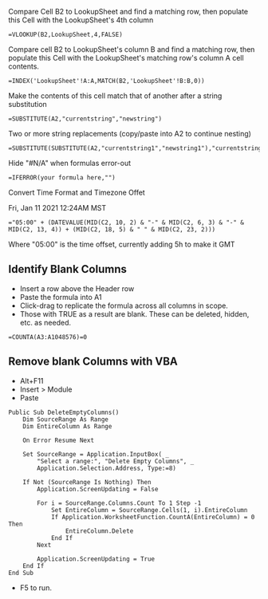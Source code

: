 Compare Cell B2 to LookupSheet and find a matching row, then populate this Cell with the LookupSheet's 4th column
```
=VLOOKUP(B2,LookupSheet,4,FALSE)
```

Compare cell B2 to LookupSheet's column B and find a matching row, then populate this Cell with the LookupSheet's matching row's column A cell contents.
```
=INDEX('LookupSheet'!A:A,MATCH(B2,'LookupSheet'!B:B,0))
```

Make the contents of this cell match that of another after a string substitution
```
=SUBSTITUTE(A2,"currentstring","newstring")
```

Two or more string replacements (copy/paste into A2 to continue nesting)
```
=SUBSTITUTE(SUBSTITUTE(A2,"currentstring1","newstring1"),"currentstring2","newstring2")
```

Hide "#N/A" when formulas error-out
```
=IFERROR(your formula here,"") 
```

Convert Time Format and Timezone Offet

Fri, Jan 11 2021 12:24AM MST

```="05:00" + (DATEVALUE(MID(C2, 10, 2) & "-" & MID(C2, 6, 3) & "-" & MID(C2, 13, 4)) + (MID(C2, 18, 5) & " " & MID(C2, 23, 2)))```

Where "05:00" is the time offset, currently adding 5h to make it GMT

## Identify Blank Columns
- Insert a row above the Header row
- Paste the formula into A1
- Click-drag to replicate the formula across all columns in scope.
- Those with TRUE as a result are blank. These can be deleted, hidden, etc. as needed.
```
=COUNTA(A3:A1048576)=0
```



## Remove blank Columns with VBA
- Alt+F11
- Insert > Module
- Paste

```
Public Sub DeleteEmptyColumns()
    Dim SourceRange As Range
    Dim EntireColumn As Range
 
    On Error Resume Next
 
    Set SourceRange = Application.InputBox( _
        "Select a range:", "Delete Empty Columns", _
        Application.Selection.Address, Type:=8)
 
    If Not (SourceRange Is Nothing) Then
        Application.ScreenUpdating = False
 
        For i = SourceRange.Columns.Count To 1 Step -1
            Set EntireColumn = SourceRange.Cells(1, i).EntireColumn
            If Application.WorksheetFunction.CountA(EntireColumn) = 0 Then
                EntireColumn.Delete
            End If
        Next
 
        Application.ScreenUpdating = True
    End If
End Sub
```
- F5 to run.